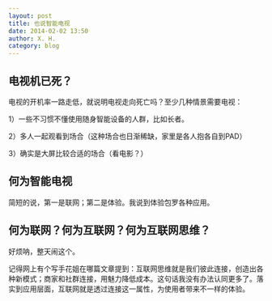 ```yaml
---
layout: post
title: 也说智能电视
date: 2014-02-02 13:50
author: X. H.
category: blog
---
```


## 电视机已死？
电视的开机率一路走低，就说明电视走向死亡吗？至少几种情景需要电视：

1）一些不习惯不懂使用随身智能设备的人群，比如长者。

2）多人一起观看到场合（这种场合也日渐稀缺，家里是各人抱各自到PAD）

3）确实是大屏比较合适的场合（看电影？）

## 何为智能电视
简短的说，第一是联网；第二是体验。我说到体验包罗各种应用。

## 何为联网？何为互联网？何为互联网思维？
好烦呐，整天闹这个。

记得网上有个写手花姐在哪篇文章提到：互联网思维就是我们彼此连接，创造出各种新模式；商家和社群连接，用魅力降低成本。这句话我没有办法认同更多了。落实到应用层面，互联网就是透过连接这一属性，为使用者带来不一样的体验。
